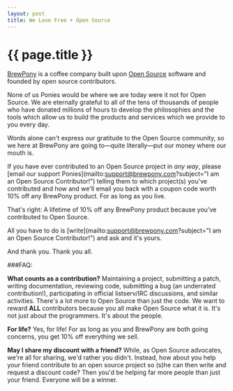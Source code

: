```yaml
---
layout: post
title: We Love Free + Open Source
---
```


# {{ page.title }}

[BrewPony](http://brewpony.com) is a coffee company built upon [Open
Source](https://en.wikipedia.org/wiki/Open_source) software and founded by open
source contributors.

None of us Ponies would be where we are today were it not for Open Source. We
are eternally grateful to all of the tens of thousands of people who have
donated millions of hours to develop the philosophies and the tools which allow
us to build the products and services which we provide to you every day.

Words alone can't express our gratitude to the Open Source community, so we
here at BrewPony are going to&#8212;quite literally&#8212;put our money where
our mouth is.

If you have ever contributed to an Open Source project in _any way_, please
[email our support Ponies](mailto:support@brewpony.com?subject="I am an Open
Source Contributor!") telling them to which project(s) you've contributed and
how and we'll email you back with a coupon code worth 10% off any BrewPony
product. For as long as you live. 

That's right: A lifetime of 10% off any BrewPony product because you've
contributed to Open Source.

All you have to do is [write](mailto:support@brewpony.com?subject="I am an Open
Source Contributor!") and ask and it's yours.

And thank you. Thank you all.

###FAQ:

**What counts as a contribution?** Maintaining a project, submitting a patch,
writing documentation, reviewing code, submitting a bug (an underrated
contribution!), participating in official listserv/IRC discussions, and similar
activities. There's a lot more to Open Source than just the code. We want to
reward **ALL** contributors because you all make Open Source what it is. It's
not just about the programmers. It's about the people.

**For life?** Yes, for life! For as long as you and BrewPony are both going
concerns, you get 10% off everything we sell.

**May I share my discount with a friend?** While, as Open Source advocates,
we're all for sharing, we'd rather you didn't. Instead, how about you help your
friend contribute to an open source project so (s)he can then write and request
a discount code? Then you'd be helping far more people than just your friend.
Everyone will be a winner.

